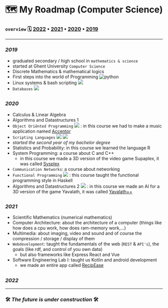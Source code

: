 #  🗺️ My Roadmap (Computer Science)

### `overview` 🗓 [2022](#2022) • [2021](#2021) • [2020](#2020) • [2019](#2019)

---

### _2019_
- graduated secondary / high school in `mathematics & science`
- started at Ghent University `Computer Science`
- Discrete Mathematics & mathematical logics
- First steps into the world of Programming ![python](https://img.shields.io/badge/Java-ED8B00?style=plastic&logo=java&logoColor=white)
- Linux systems & bash scripting ![](https://img.shields.io/badge/Linux-FCC624?style=plastic&logo=linux&logoColor=black)
- `Databases` ![](https://img.shields.io/badge/PostgreSQL-316192?style=plastic&logo=postgresql&logoColor=white)

##

### _2020_
- Calculus & Linear Algebra
- Algorithms and Datastructures 1
- `Object Oriënted Programming` ![](https://img.shields.io/badge/Java-ED8B00?style=plastic&logo=java&logoColor=white) : in this course we had to make a music application named [Accentor](project_descriptions/accentor.md)
- `Scripting Languages` ![](https://img.shields.io/badge/Python-FFD43B?style=plastic&logo=python&logoColor=blue) ![](https://img.shields.io/badge/JavaScript-323330?style=plastic&logo=javascript&logoColor=F7DF1E)
- _started the second year of my bachelor degree_
- Statistics and Probability: in this course we learned the language R
- System Programming: a course about C and C++
  - in this course we made a 3D version of the video game Supaplex, it was called [Sysplex](project_descriptions/sysplex.md) 
- `Communication Networks`: a course about networking
- `Functional Programming` ![](https://img.shields.io/badge/Haskell-5D4F85?style=plastic&logo=haskell&logoColor=white) : this course taught the functional programming style in Haskell
- Algorithms and Datastructures 2 ![](https://img.shields.io/badge/Java-ED8B00?style=plastic&logo=java&logoColor=white) : in this course we made an AI for a 3D version of the game Yavalath, it was called [Yavalath++](project_descriptions/yavalath.md)

##

### _2021_
- Scientific Mathematics (numerical mathematics)
- Computer Architecture: about the architecture of a computer (things like how does a cpu work, how does ram-memory work,...)
- Multimedia: about imaging, video and sound and of course the compression / storage / display of them
- `Webdevelopment`: taught the fundamentals of the web (`REST` & `API's`), the goals (like rdf, and control of you own data)
  - but also frameworks like Express React and Vue
- Software Engineering Lab I: taught us Kotlin and android development
  - we made an entire app called [RecipEase](project_descriptions/recipease.md)

##

### _2022_

---

### 🛠 _The future is under construction_ 🛠
